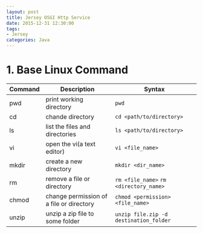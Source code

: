 ```yaml
---
layout: post
title: Jersey OSGI Http Service
date: 2015-12-31 12:30:00
tags:
- Jersey
categories: Java
---
```


# 1. Base Linux Command

| Command   |             Description                   |      Syntax                                |
| --------- | ----------------------------------------- | ------------------------------------------ |
| pwd       | print working directory                   | `pwd`                                      |
| cd        | chande directory                          | `cd <path/to/directory>`                   |
| ls        | list the files and directories            | `ls <path/to/directory>`                   |
| vi        | open the vi(a text editor)                | `vi <file_name>`                           |
| mkdir     | create a new directory                    | `mkdir <dir_name>`                         |
| rm        | remove a file or directory                | `rm <file_name>` `rm <directory_name>`     |
| chmod     | change permission of a file or directory  | `chmod <permission> <file_name>`           |
| unzip     | unzip a zip file to some folder           | `unzip file.zip -d destination_folder`     |

